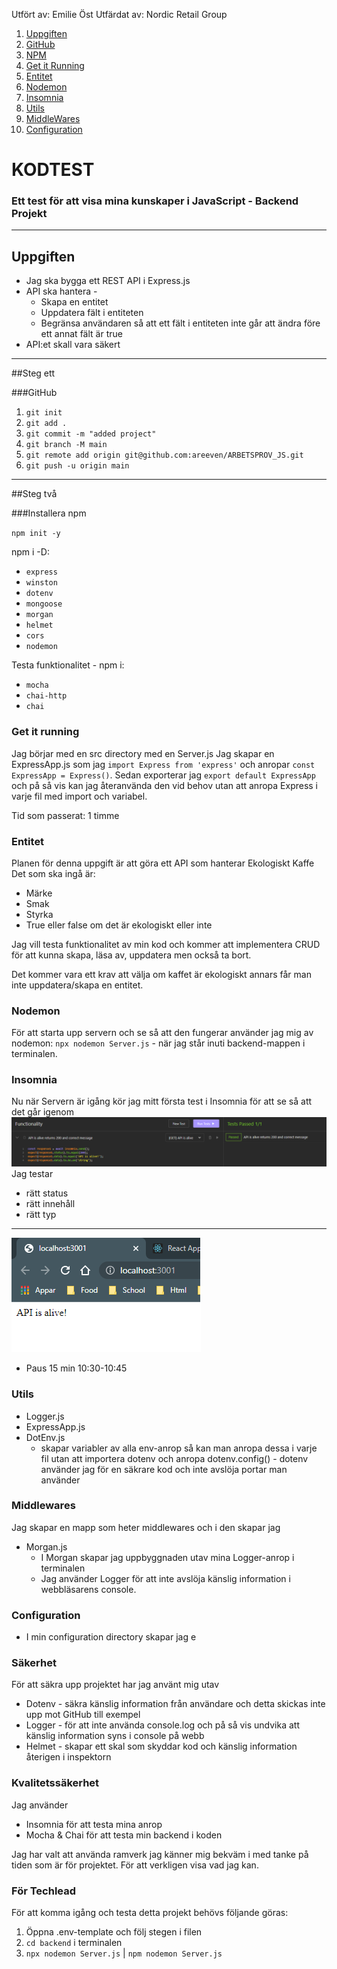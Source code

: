 Utfört av: Emilie Öst
Utfärdat av: Nordic Retail Group

1. [Uppgiften](#uppgiften)
2. [GitHub](#github)
3. [NPM](#installera-npm)
4. [Get it Running](#get-it-running)
5. [Entitet](#entitet)
6. [Nodemon](#nodemon)
7. [Insomnia](#insomnia)
8. [Utils](#utils)
8. [MiddleWares](#middlewares)
9. [Configuration](#configuration)

# KODTEST

### Ett test för att visa mina kunskaper i JavaScript - Backend Projekt

---

## Uppgiften
- Jag ska bygga ett REST API i Express.js
- API ska hantera - 
  - Skapa en entitet
  - Uppdatera fält i entiteten
  - Begränsa användaren så att ett fält i entiteten inte går att ändra före ett annat fält är true
- API:et skall vara säkert

---

##Steg ett

###GitHub
1. `git init`
2. `git add .`
3. `git commit -m "added project"`
4. `git branch -M main`
5. `git remote add origin git@github.com:areeven/ARBETSPROV_JS.git`
6. `git push -u origin main`

---

##Steg två

###Installera npm

`npm init -y`

npm i -D:
- `express`
- `winston`
- `dotenv`
- `mongoose`
- `morgan`
- `helmet`
- `cors`
- `nodemon`

Testa funktionalitet - 
npm i: 
- `mocha`
- `chai-http`
- `chai`

### Get it running

Jag börjar med en src directory med en Server.js
Jag skapar en ExpressApp.js som jag `import Express from 'express'` och anropar `const ExpressApp = Express()`.
Sedan exporterar jag `export default ExpressApp` och på så vis kan jag återanvända den vid behov utan att anropa
Express i varje fil med import och variabel.

Tid som passerat: 1 timme

### Entitet

Planen för denna uppgift är att göra ett API som hanterar Ekologiskt Kaffe
Det som ska ingå är:
- Märke
- Smak
- Styrka
- True eller false om det är ekologiskt eller inte

Jag vill testa funktionalitet av min kod och kommer att implementera CRUD
för att kunna skapa, läsa av, uppdatera men också ta bort.

Det kommer vara ett krav att välja om kaffet är ekologiskt annars får man inte uppdatera/skapa
en entitet.

### Nodemon

För att starta upp servern och se så att den fungerar använder jag mig av nodemon:
`npx nodemon Server.js` - när jag står inuti backend-mappen i terminalen.

### Insomnia

Nu när Servern är igång kör jag mitt första test i Insomnia för att se så att det går igenom
![insomnia](src/global/images/insomnia-alive.png)
Jag testar
- rätt status
- rätt innehåll
- rätt typ
---
![apiAlive](src/global/images/api-alive.png)

- Paus 15 min 10:30-10:45

### Utils

- Logger.js
- ExpressApp.js
- DotEnv.js
  - skapar variabler av alla env-anrop så kan man anropa dessa i varje fil utan att importera 
  dotenv och anropa dotenv.config() - dotenv använder jag för en säkrare kod och inte avslöja portar man använder

### Middlewares

Jag skapar en mapp som heter middlewares och i den skapar jag
- Morgan.js
  - I Morgan skapar jag uppbyggnaden utav mina Logger-anrop i terminalen
  - Jag använder Logger för att inte avslöja känslig information i webbläsarens console.

### Configuration

- I min configuration directory skapar jag e




### Säkerhet

För att säkra upp projektet har jag använt mig utav
- Dotenv - säkra känslig information från användare och detta skickas inte upp mot GitHub till exempel
- Logger - för att inte använda console.log och på så vis undvika att känslig information syns i console på webb
- Helmet - skapar ett skal som skyddar kod och känslig information återigen i inspektorn

### Kvalitetssäkerhet

Jag använder 
- Insomnia för att testa mina anrop
- Mocha & Chai för att testa min backend i koden

Jag har valt att använda ramverk jag känner mig bekväm i med tanke på tiden som är för projektet.
För att verkligen visa vad jag kan.


### För Techlead

För att komma igång och testa detta projekt behövs följande göras:
1. Öppna .env-template och följ stegen i filen
2. `cd backend` i terminalen
3. `npx nodemon Server.js` | `npm nodemon Server.js`